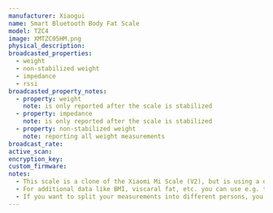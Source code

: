 ```yaml
---
manufacturer: Xiaogui
name: Smart Bluetooth Body Fat Scale
model: TZC4
image: XMTZC05HM.png
physical_description:
broadcasted_properties:
  - weight
  - non-stabilized weight
  - impedance
  - rssi
broadcasted_property_notes:
  - property: weight
    note: is only reported after the scale is stabilized
  - property: impedance
    note: is only reported after the scale is stabilized
  - property: non-stabilized weight
    note: reporting all weight measurements
broadcast_rate:
active_scan:
encryption_key:
custom_firmware:
notes:
  - This scale is a clone of the Xiaomi Mi Scale (V2), but is using a different BLE advertisement format. 
  - For additional data like BMI, viscaral fat, etc. you can use e.g. the [bodymiscale](https://github.com/dckiller51/bodymiscale) custom integration.
  - If you want to split your measurements into different persons, you can use [this template sensor](https://community.home-assistant.io/t/integrating-xiaomi-mi-scale/9972/533)
---
```

